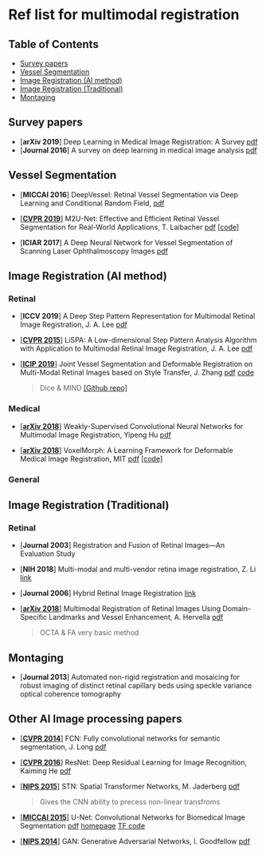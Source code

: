 # Ref list for multimodal registration
## Table of Contents
- [Survey papers](#survey-papers)
- [Vessel Segmentation](#vessel-segmentation)
- [Image Registration (AI method)](#image-registration-ai-method)
- [Image Registration (Traditional)](##image-registration-traditional)
- [Montaging](#montaging)
## Survey papers
- [**arXiv 2019**] Deep Learning in Medical Image Registration: A Survey [pdf](https://arxiv.org/pdf/1903.02026.pdf)
- [**Journal 2016**] A survey on deep learning in medical image analysis [pdf](https://arxiv.org/pdf/1702.05747.pdf)
## Vessel Segmentation
- [**MICCAI 2016**] DeepVessel: Retinal Vessel Segmentation via Deep Learning and Conditional Random Field,  [pdf](https://oar.a-star.edu.sg/jspui/bitstream/123456789/1902/3/DeepVessel%20-%20Retinal%20Vessel%20Segmentation%20via%20Deep%20Learning%20and%20Conditional%20Random%20Field.pdf)
* [[**CVPR 2019**]](https://arxiv.org/abs/1811.07738) M2U-Net: Effective and Efficient Retinal Vessel Segmentation for Real-World Applications, T. Laibacher [pdf](http://openaccess.thecvf.com/content_CVPRW_2019/papers/BIC/Laibacher_M2U-Net_Effective_and_Efficient_Retinal_Vessel_Segmentation_for_Real-World_Applications_CVPRW_2019_paper.pdf) [[code]](https://github.com/laibe/M2U-Net)
- [**ICIAR 2017**] A Deep Neural Network for Vessel Segmentation of Scanning Laser Ophthalmoscopy Images [pdf](https://agaldran.github.io/pdf/slo_vessel_segmentation.pdf)
## Image Registration (AI method)
### Retinal
- [**ICCV 2019**] A Deep Step Pattern Representation for Multimodal Retinal Image Registration, J. A. Lee [pdf](http://openaccess.thecvf.com/content_ICCV_2019/papers/Lee_A_Deep_Step_Pattern_Representation_for_Multimodal_Retinal_Image_Registration_ICCV_2019_paper.pdf)
* [[**CVPR 2015**]](https://ieeexplore.ieee.org/document/7298707) LiSPA: A Low-dimensional Step Pattern Analysis Algorithm with Application to Multimodal Retinal Image Registration, J. A. Lee [pdf](https://www.cv-foundation.org/openaccess/content_cvpr_2015/papers/Lee_A_Low-Dimensional_Step_2015_CVPR_paper.pdf)
- [[**ICIP 2019**]](https://ieeexplore.ieee.org/document/7298707) Joint Vessel Segmentation and Deformable Registration
on Multi-Modal Retinal Images based on Style Transfer, J. Zhang [pdf](http://cwc.ucsd.edu/sites/cwc.ucsd.edu/files/01-08802932.pdf) [code](https://github.com/JunkangZhang/RetinalSegReg)
    > Dice & MIND
    > [[Github repo]](https://github.com/JunkangZhang/RetinalSegReg)
### Medical
- [[**arXiv 2018**]](https://arxiv.org/abs/1807.03361) Weakly-Supervised Convolutional Neural Networks for Multimodal Image Registration, Yipeng Hu [pdf](https://arxiv.org/ftp/arxiv/papers/1807/1807.03361.pdf)
* [[**arXiv 2018**]](https://arxiv.org/abs/1809.05231) VoxelMorph: A Learning Framework for Deformable Medical Image Registration, MIT [pdf](https://arxiv.org/pdf/1809.05231.pdf) [[code]](https://github.com/voxelmorph/voxelmorph)
### General
## Image Registration (Traditional)
### Retinal
- [**Journal 2003**] Registration and Fusion of Retinal Images—An Evaluation Study
* [**NIH 2018**] Multi-modal and multi-vendor retina image registration, Z. Li [link](https://www.ncbi.nlm.nih.gov/pmc/articles/PMC5854047/)
- [**Journal 2006**] Hybrid Retinal Image Registration [link](
https://www.researchgate.net/publication/3415800_Hybrid_Retinal_Image_Registration)
* [[**arXiv 2018**]](https://arxiv.org/abs/1803.00951) Multimodal Registration of Retinal Images Using Domain-Specific Landmarks and Vessel Enhancement, A. Hervella [pdf](https://arxiv.org/pdf/1803.00951.pdf)
    > OCTA & FA
    > very basic method
## Montaging
* [**Journal 2013**] Automated non-rigid registration and mosaicing for robust imaging of distinct retinal capillary beds using speckle variance optical coherence tomography
## Other AI Image processing papers
* [[**CVPR 2014**]](https://arxiv.org/abs/1411.4038) FCN: Fully convolutional networks for semantic segmentation, J. Long [pdf](https://arxiv.org/pdf/1411.4038.pdf)
- [[**CVPR 2016**]](https://arxiv.org/abs/1512.03385) ResNet: Deep Residual Learning for Image Recognition, Kaiming He [pdf](http://openaccess.thecvf.com/content_cvpr_2016/papers/He_Deep_Residual_Learning_CVPR_2016_paper.pdf)
* [[**NIPS 2015**]](https://arxiv.org/abs/1506.02025) STN: Spatial Transformer Networks, M. Jaderberg [pdf](https://arxiv.org/pdf/1506.02025.pdf)
    > Gives the CNN ability to precess non-linear transfroms
* [[**MICCAI 2015**]](https://arxiv.org/abs/1505.04597) U-Net: Convolutional Networks for Biomedical Image Segmentation [pdf](https://arxiv.org/pdf/1505.04597.pdf) [homepage](https://lmb.informatik.uni-freiburg.de/people/ronneber/u-net/) [TF code](https://github.com/jakeret/tf_unet)
- [[**NIPS 2014**]](https://arxiv.org/abs/1406.2661) GAN: Generative Adversarial Networks, I. Goodfellow [pdf](https://arxiv.org/pdf/1406.2661.pdf)